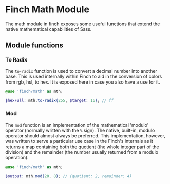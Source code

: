# Finch Math Module

The math module in finch exposes some useful functions that extend the native mathematical capabilities of Sass.

## Module functions

### To Radix

The `to-radix` function is used to convert a decimal number into another base. This is used internally within Finch to aid in the conversion of colors from rgb, hsl, to hex. It is exposed here in case you also have a use for it.

```scss
@use 'finch/math' as mth;

$hexFull: mth.to-radix(255, $target: 16); // ff
```

### Mod

The `mod` function is an implementation of the mathematical 'modulo' operator (normally written with the `%` sign). The native, built-in, modulo operator should almost always be preferred. This implementation, however, was written to serve a particular use case in the Finch's internals as it returns a map containing both the quotient (the whole integer part of the division) and the remainder (the number usually returned from a modulo operation).

```scss
@use 'finch/math' as mth;

$output: mth.mod(20, 8); // (quotient: 2, remainder: 4)
```
